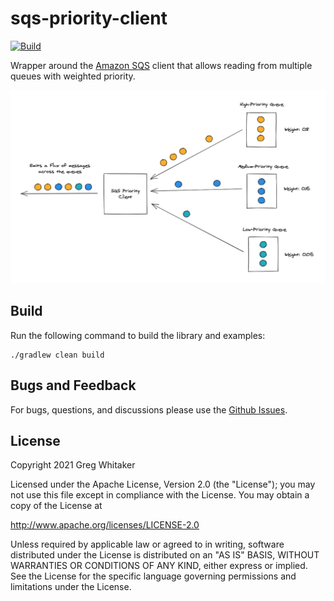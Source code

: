 # sqs-priority-client
[![Build](https://github.com/gregwhitaker/sqs-priority-client/actions/workflows/gradle.yml/badge.svg)](https://github.com/gregwhitaker/sqs-priority-client/actions/workflows/gradle.yml)

Wrapper around the [Amazon SQS](https://aws.amazon.com/sqs/) client that allows reading from multiple queues with weighted priority.

![client-diagram](diagram.png)

## Build
Run the following command to build the library and examples:

    ./gradlew clean build

## Bugs and Feedback
For bugs, questions, and discussions please use the [Github Issues](https://github.com/gregwhitaker/sqs-priority-client/issues).

## License
Copyright 2021 Greg Whitaker

Licensed under the Apache License, Version 2.0 (the "License");
you may not use this file except in compliance with the License.
You may obtain a copy of the License at

http://www.apache.org/licenses/LICENSE-2.0

Unless required by applicable law or agreed to in writing, software
distributed under the License is distributed on an "AS IS" BASIS,
WITHOUT WARRANTIES OR CONDITIONS OF ANY KIND, either express or implied.
See the License for the specific language governing permissions and
limitations under the License.